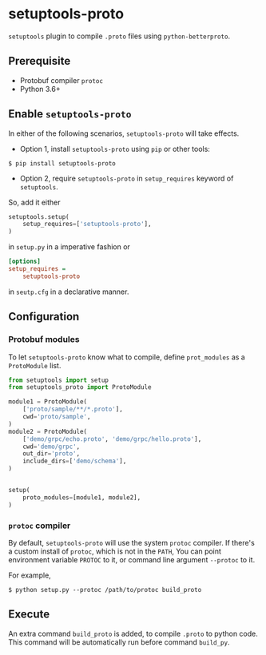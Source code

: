 # setuptools-proto

`setuptools` plugin to compile `.proto` files using `python-betterproto`.

## Prerequisite

- Protobuf compiler `protoc`
- Python 3.6+

## Enable `setuptools-proto`

In either of the following scenarios, `setuptools-proto` will take effects.

* Option 1, install `setuptools-proto` using `pip` or other tools:

```shell script
$ pip install setuptools-proto
```

* Option 2, require `setuptools-proto` in `setup_requires` keyword of `setuptools`.

So, add it either

```python
setuptools.setup(
    setup_requires=['setuptools-proto'],
)
```

in `setup.py` in a imperative fashion or

```ini
[options]
setup_requires =
    setuptools-proto
```

in `seutp.cfg` in a declarative manner.

## Configuration

### Protobuf modules

To let `setuptools-proto` know what to compile,
define `prot_modules` as a `ProtoModule` list.

```python
from setuptools import setup
from setuptools_proto import ProtoModule

module1 = ProtoModule(
    ['proto/sample/**/*.proto'],
    cwd='proto/sample',
)
module2 = ProtoModule(
    ['demo/grpc/echo.proto', 'demo/grpc/hello.proto'],
    cwd='demo/grpc',
    out_dir='proto',
    include_dirs=['demo/schema'],
)


setup(
    proto_modules=[module1, module2],
)
```

### `protoc` compiler

By default, `setuptools-proto` will use the system `protoc` compiler.
If there's a custom install of `protoc`, which is not in the `PATH`,
You can point environment variable `PROTOC` to it,
or command line argument `--protoc` to it.

For example,

```shell script
$ python setup.py --protoc /path/to/protoc build_proto
```

## Execute

An extra command `build_proto` is added, to compile `.proto` to python code.
This command will be automatically run before command `build_py`.
